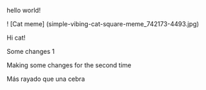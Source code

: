 hello world!

! [Cat meme] (simple-vibing-cat-square-meme_742173-4493.jpg)

Hi cat!

Some changes 1

Making some changes for the second time

Más rayado que una cebra
